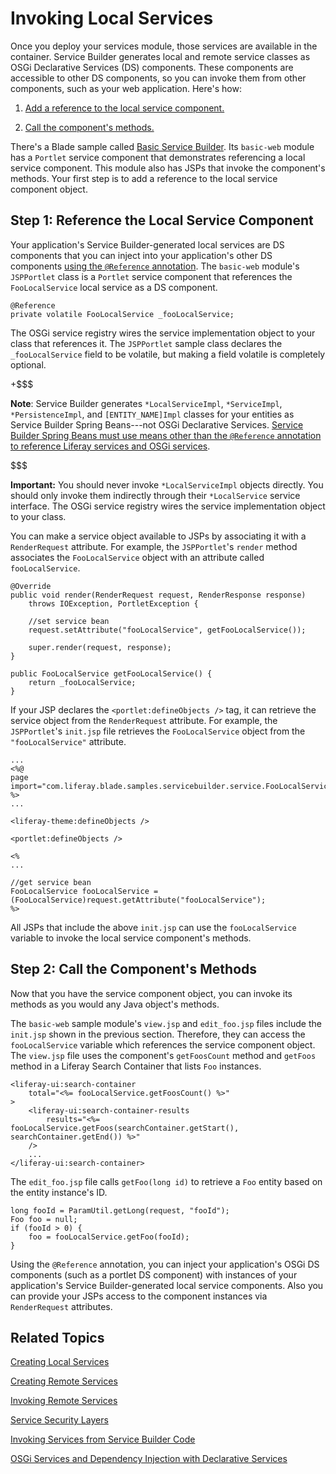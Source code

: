 # Invoking Local Services [](id=invoking-local-services)

Once you deploy your services module, those services are available in the
container. Service Builder generates local and remote service classes as OSGi
Declarative Services (DS) components. These components are accessible to other
DS components, so you can invoke them from other components, such as your web
application. Here's how:

1. [Add a reference to the local service component.](#step-1-reference-the-local-service-component) 

2. [Call the component's methods.](#step-2-call-the-service-component-methods)

There's a Blade sample called 
[Basic Service Builder](/develop/reference/-/knowledge_base/7-0/service-builder-samples).
Its `basic-web` module has a `Portlet` service component that demonstrates
referencing a local service component. This module also has JSPs that invoke the
component's methods. Your first step is to add a reference to the local service
component object.

## Step 1: Reference the Local Service Component [](id=step-1-reference-the-local-service-component)

Your application's Service Builder-generated local services are DS components
that you can inject into your application's other DS components
[using the `@Reference` annotation](/develop/tutorials/-/knowledge_base/7-1/osgi-services-and-dependency-injection-with-declarative-services).
The `basic-web` module's `JSPPortlet` class is a `Portlet` service component
that references the `FooLocalService` local service as a DS component.

    @Reference
	private volatile FooLocalService _fooLocalService;

The OSGi service registry wires the service implementation object to your class
that references it. The `JSPPortlet` sample class declares the
`_fooLocalService` field to be volatile, but making a field volatile is
completely optional. 

+$$$

**Note**: Service Builder generates `*LocalServiceImpl`, `*ServiceImpl`, 
`*PersistenceImpl`, and `[ENTITY_NAME]Impl` classes for your entities as Service
Builder Spring Beans---not OSGi Declarative Services. 
[Service Builder Spring Beans must use means other than the `@Reference` annotation to reference Liferay services and OSGi services](/develop/tutorials/-/knowledge_base/7-1/invoking-services-from-service-builder-code).

$$$

**Important:** You should never invoke `*LocalServiceImpl` objects directly. You
should only invoke them indirectly through their `*LocalService` service
interface. The OSGi service registry wires the service implementation object to
your class. 

You can make a service object available to JSPs by associating it with a
`RenderRequest` attribute. For example, the `JSPPortlet`'s `render` method
associates the `FooLocalService` object with an attribute called
`fooLocalService`. 

    @Override
    public void render(RenderRequest request, RenderResponse response)
        throws IOException, PortletException {

        //set service bean
        request.setAttribute("fooLocalService", getFooLocalService());

        super.render(request, response);
    }
    
    public FooLocalService getFooLocalService() {
        return _fooLocalService;
    }

If your JSP declares the `<portlet:defineObjects />` tag, it can retrieve the
service object from the `RenderRequest` attribute. For example, the
`JSPPortlet`'s `init.jsp` file retrieves the `FooLocalService` object from the
`"fooLocalService"` attribute. 

    ...
    <%@
    page import="com.liferay.blade.samples.servicebuilder.service.FooLocalService" %>
    ...

    <liferay-theme:defineObjects />

    <portlet:defineObjects />

    <%
    ...

    //get service bean
    FooLocalService fooLocalService = (FooLocalService)request.getAttribute("fooLocalService");
    %>

All JSPs that include the above `init.jsp` can use the `fooLocalService`
variable to invoke the local service component's methods. 

## Step 2: Call the Component's Methods [](id=step-2-call-the-service-component-methods)

Now that you have the service component object, you can invoke its methods as
you would any Java object's methods. 

The `basic-web` sample module's `view.jsp` and `edit_foo.jsp` files include the
`init.jsp` shown in the previous section. Therefore, they can access the
`fooLocalService` variable which references the service component object. The
`view.jsp` file uses the component's `getFoosCount` method and `getFoos` method
in a Liferay Search Container that lists `Foo` instances. 

    <liferay-ui:search-container
    	total="<%= fooLocalService.getFoosCount() %>"
    >
    	<liferay-ui:search-container-results
    		results="<%= fooLocalService.getFoos(searchContainer.getStart(), searchContainer.getEnd()) %>"
    	/>
        ...
    </liferay-ui:search-container>

The `edit_foo.jsp` file calls `getFoo(long id)` to retrieve a `Foo` entity based
on the entity instance's ID.

    long fooId = ParamUtil.getLong(request, "fooId");
    Foo foo = null;
    if (fooId > 0) {
    	foo = fooLocalService.getFoo(fooId);
    }

Using the `@Reference` annotation, you can inject your application's OSGi DS
components (such as a portlet DS component) with instances of your application's
Service Builder-generated local service components. Also you can provide your
JSPs access to the component instances via `RenderRequest` attributes. 

## Related Topics [](id=related-topics)

[Creating Local Services](/develop/tutorials/-/knowledge_base/7-1/creating-local-services)

[Creating Remote Services](/develop/tutorials/-/knowledge_base/7-1/creating-remote-services)

[Invoking Remote Services](/develop/tutorials/-/knowledge_base/7-1/invoking-remote-services)

[Service Security Layers](/develop/tutorials/-/knowledge_base/7-1/service-security-layers)

[Invoking Services from Service Builder Code](/develop/tutorials/-/knowledge_base/7-1/invoking-services-from-service-builder-code)

[OSGi Services and Dependency Injection with Declarative Services](/develop/tutorials/-/knowledge_base/7-1/osgi-services-and-dependency-injection-with-declarative-services)
